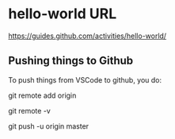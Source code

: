 # hello-world URL
https://guides.github.com/activities/hello-world/

## Pushing things to Github

To push things from VSCode to github, you do:

git remote add origin <Link to GitHub Repo>

git remote -v

git push -u origin master
